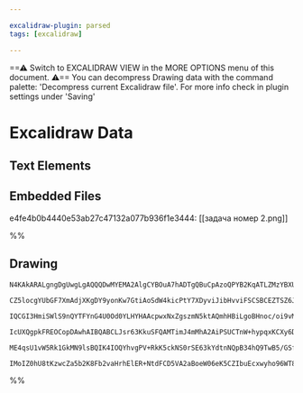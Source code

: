 ```yaml
---

excalidraw-plugin: parsed
tags: [excalidraw]

---
```

==⚠  Switch to EXCALIDRAW VIEW in the MORE OPTIONS menu of this document. ⚠== You can decompress Drawing data with the command palette: 'Decompress current Excalidraw file'. For more info check in plugin settings under 'Saving'


# Excalidraw Data

## Text Elements
## Embedded Files
e4fe4b0b4440e53ab27c47132a077b936f1e3444: [[задача номеp 2.png]]

%%
## Drawing
```compressed-json
N4KAkARALgngDgUwgLgAQQQDwMYEMA2AlgCYBOuA7hADTgQBuCpAzoQPYB2KqATLZMzYBXUtiRoIACyhQ4zZAHoFAc0JRJQgEYA6bGwC2CgF7N6hbEcK4OCtptbErHALRY8RMpWdx8Q1TdIEfARcZgRmBShcZQUebQBGAAYEmjoghH0EDihmbgBtcDBQMBKIEm4IAGZsAFlcABUAGQB5AGtUkshYRArCfWikflLMbmcAVgAWZMqeRJ4ADniATnme

CZ5locgYUbGF7XmAdjXKgDY9yonKw7GtiAoSdW4kicPtY7XDyviJibHvviFSCSBCEZTSZ6JeJjbRQvbQpbxebXPZ3azKYLcRJ3ZhQUhsVoIADCbHwbFIFTx1mYcFwgWyHVKmlw2FaynxQg4xBJZIpEipHBpdKyUEZkAAZoR8PgAMqwTESSQsjSBMUQXH4wkAdUekmeOLxBIQcpgCvQgg8ao54I44VyaHidzYtOwah2DsS2KBEA5XNtzHtqA4QmlO

IQCGI3HmiSWlS9nQYTFYnG4U0Od0YLHYHAAcpwxNxZgszmN5ktAQmhHBiLgoBHnoc/oi9vMJqd5qc7oRmAARdJ1yNocUEMJ3dnCOAASWIgbyAF07pphFyAKLBTLZWcL71EDjtNDB0M7tis+tDkcIO6S4LTioICbi++aRKaX5TBD/XCaHiHbCveIzLgiSHIcmixqc4rxAgly/GqzDuOIqAFJ0YCOkCqFAtuCaEFyWAVEBECFAAvuAWEQLgcBwHKta

IcUXQgpkFREOCopDAwhAIBQABCLJsr63KkuSFQAMTimJ4mMhA2AiPSUCTnW+hypqxKCXy6DCVBmmDIUUkySK8kZDxrLjpyAm8pS5CCrSsmSdJpCyQZ+gAGJSrK8qIeqpLlGxdkOQpSlGjqxBPGgFaQL5+n+YahImmanmWj5enZI5ABKwg2na+o6RFyUKc0LpupC8bhUlckKU5nBQE5uD6FK7qoLc2WlY5FXZDKhBGIhsyJfZkUZPUWBQAAgsxXAS

ME4qsU1vW5Rk1GkMN9lsBQIK4IOQYhvgPV+RkK5ckNS0rSE63kYdtnNQpB34hQ9TwB5/GSfB+LSgAGtwSw3O81xfMslSVGMsbzGxT2kvgACa3AAzCH2nN8yIAyibFGGwBjcHRkD0AQQiIfExHbX1+hpaZ/qBj6y6Rmx7IkO1nWFsVEBU8QcoIHAkOU6QJA1GwxAIHtX7BOtw74KOOmMzyQloOjEBcaSJ2kMozIABQbOmvDxKrKvUKgyRjAAlGqKU

IMoIZ0hU8tKzwcZa5b2K8Fb2vaHrhElER+NtdFCD5VA2aBoeW06eK5CZIbuEcxwyho96WT82eqB4tjdzYEQrNoPHl7ehwNWIWnTpCFAu7Z6Q2N4zpdgAFYINgOQypncBczzfOaAL3BCyLpQst7jD1Cj+CRwm3QeWEwRV9marSbiBi3T0B6bXcZKnoLF5XviinpCPKbnsL6cJvgoTDSPXc99wfvEeArt0Ne4RoyRRFAA=
```
%%